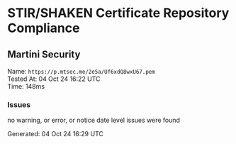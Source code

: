 # STIR/SHAKEN Certificate Repository Compliance

## Martini Security

Name: `https://p.mtsec.me/2e5a/Uf6xdQ8wxU67.pem`\
Tested At: 04 Oct 24 16:22 UTC\
Time: 148ms

### Issues

no warning, or error, or notice date level issues were found

Generated: 04 Oct 24 16:29 UTC